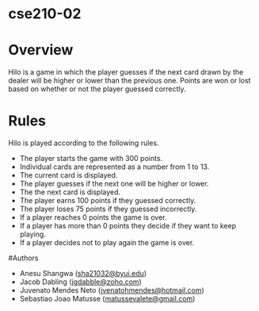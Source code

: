 # cse210-02

# Overview
Hilo is a game in which the player guesses if the next card drawn by the dealer 
will be higher or lower than the previous one. Points are won or lost based on 
whether or not the player guessed correctly.

# Rules
Hilo is played according to the following rules.

* The player starts the game with 300 points.
* Individual cards are represented as a number from 1 to 13.
* The current card is displayed.
* The player guesses if the next one will be higher or lower.
* The the next card is displayed.
* The player earns 100 points if they guessed correctly.
* The player loses 75 points if they guessed incorrectly.
* If a player reaches 0 points the game is over.
* If a player has more than 0 points they decide if they want to keep playing.
* If a player decides not to play again the game is over.

#Authors

* Anesu Shangwa (sha21032@byui.edu)
* Jacob Dabling (jgdabble@zoho.com)
* Juvenato Mendes Neto (jvenatohmendes@hotmail.com)
* Sebastiao Joao Matusse (matussevalete@gmail.com)
